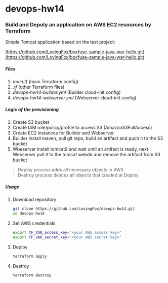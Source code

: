# devops-hw14

### Build and Depoly an application on AWS EC2 resources by Terraform

Simple Tomcat application based on the test project:

[https://github.com/LovingFox/boxfuse-sample-java-war-hello.git](https://github.com/LovingFox/boxfuse-sample-java-war-hello.git)

##### Files

1. *main.tf* (main Terraform config)
1. *.tf* (other Terraform files)
1. *devops-hw14-builder.yml* (Builder cloud-init config)
1. *devops-hw14-webserver.yml* (Webserver cloud-init config)

##### Logic of the provisioning

1. Create S3 bucket
1. Create IAM role/policy/profile to access S3 (AmazonS3FullAccess)
1. Create EC2 instances for Builder and Webserver
1. Builder install maven, pull git repo, build an artifact and puch it to the S3 bucket
1. Wbeserver install tomcat9 and wait until an artifact is ready, next Webserver pull it to the tomcat webdir and remove the artifact from S3 bucket

> Deploy process adds all necessary objects in AWS  
> Destroy process deletes all objects that created at Deploy

##### Usage

1. Download repository

    ```bash
    git clone https://github.com/LovingFox/devops-hw14.git
    cd devops-hw14
    ```

1. Set AWS credentials

    ```bash
    export TF_VAR_access_key="<your AWS access key>"
    export TF_VAR_secret_key="<your AWS secret key>"
    ```

1. Deploy

    ```bash
    terraform apply
    ```

1. Destroy

    ```bash
    terraform destroy
    ```
